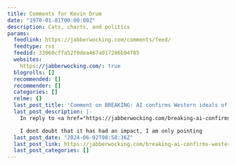 ```yaml
---
title: Comments for Kevin Drum
date: "1970-01-01T00:00:00Z"
description: Cats, charts, and politics
params:
  feedlink: https://jabberwocking.com/comments/feed/
  feedtype: rss
  feedid: 33060cffa52f0dea467a017286b94f85
  websites:
    https://jabberwocking.com/: true
  blogrolls: []
  recommended: []
  recommender: []
  categories: []
  relme: {}
  last_post_title: 'Comment on BREAKING: AI confirms Western ideals of beauty by jdubs'
  last_post_description: |-
    In reply to <a href="https://jabberwocking.com/breaking-ai-confirms-western-ideals-of-beauty/comment-page-1/#comment-168470">Dave_MB32</a>.

    I dont doubt that it has had an impact, I am only pointing
  last_post_date: "2024-06-02T08:58:36Z"
  last_post_link: https://jabberwocking.com/breaking-ai-confirms-western-ideals-of-beauty/comment-page-1/#comment-168477
  last_post_categories: []
---
```

